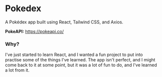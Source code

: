 # Pokedex

A Pokédex app built using React, Tailwind CSS, and Axios.

**PokeAPI:** https://pokeapi.co/

### Why?

I've just started to learn React, and I wanted a fun project to put into practise some of the things I've learned. The app isn't perfect, and I might come back to it at some point, but it was a lot of fun to do, and I've learned a lot from it.
